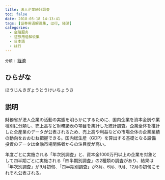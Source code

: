 ```yaml
---
title: 法人企業統計調査
toc: false
date: 2018-05-18 14:13:41
tags: [证券用语解说集, は行, 経済]
categories:
  - 金融服务
  - 证券用语解说集
  - 日本語
  - は行
---
```


`分類：` [経済](/tags/経済/)

## ひらがな

ほうじんきぎょうとうけいちょうさ

## 説明

財務省が法人企業の活動の実態を明らかにするために、国内企業を資本金別や業種別に分類し、売上高など財務諸表の項目を集計した統計調査。企業全体を推計した全産業のデータが公表されるため、売上高や利益などの市場全体の企業業績の動向をおおむね把握できる。国内総生産（GDP）を算出する基礎となる設備投資のデータは金融市場関係者からの注目度が高い。

年度ごとに実施される「年次別調査」と、資本金1000万円以上の企業を対象として四半期ごとに実施される「四半期別調査」の2種類の調査があり、結果は「年次別調査」が9月初旬、「四半期別調査」が3月、6月、9月、12月の初旬にそれぞれ公表される。
